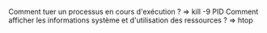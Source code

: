Comment tuer un processus en cours d'exécution ? => kill -9 PID 
Comment afficher les informations système et d'utilisation des 
ressources ? => htop

